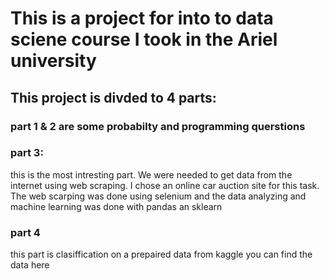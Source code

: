 # This is a project for into to data sciene course I took in the Ariel university

## This project is divded to 4 parts:
### part 1 & 2 are some probabilty and programming querstions
### part 3:
this is the most intresting part. We were needed to get data from the internet using web scraping. I chose an online car auction site for this task.
The web scarping was done using selenium and the data analyzing and machine learning was done with pandas an sklearn

### part 4
this part is clasiffication on a prepaired data from kaggle
you can find the data here [](https://www.kaggle.com/christianlillelund/csgo-round-winner-classification)